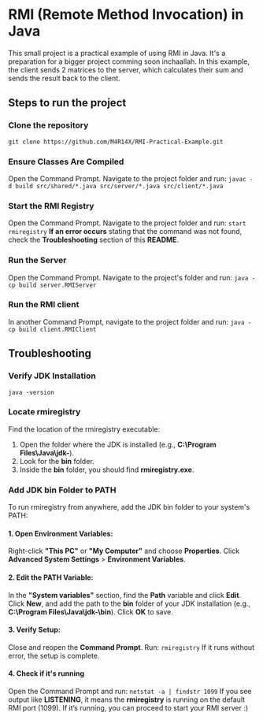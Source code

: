 # RMI (Remote Method Invocation) in Java
This small project is a practical example of using RMI in Java. It's a preparation for a bigger project comming soon inchaallah.
In this example, the client sends 2 matrices to the server, which calculates their sum and sends the result back to the client.

## Steps to run the project

### Clone the repository
`git clone https://github.com/M4R14X/RMI-Practical-Example.git`

### Ensure Classes Are Compiled
Open the Command Prompt.
Navigate to the project folder and run:
`javac -d build src/shared/*.java src/server/*.java src/client/*.java`

### Start the RMI Registry
Open the Command Prompt.
Navigate to the project folder and run:
`start rmiregistry`
**If an error occurs** stating that the command was not found, check the **Troubleshooting** section of this **README**.

### Run the Server
Open the Command Prompt.
Navigate to the project's folder and run:
`java -cp build server.RMIServer`

### Run the RMI client
In another Command Prompt, navigate to the project folder and run:
`java -cp build client.RMIClient`

## Troubleshooting

### Verify JDK Installation
`java -version`

### Locate rmiregistry
Find the location of the rmiregistry executable:
1. Open the folder where the JDK is installed (e.g., **C:\Program Files\Java\jdk-<version>**).
2. Look for the **bin** folder.
3. Inside the **bin** folder, you should find **rmiregistry.exe**.

### Add JDK bin Folder to PATH
To run rmiregistry from anywhere, add the JDK bin folder to your system's PATH:

#### 1. Open Environment Variables:
Right-click **"This PC"** or **"My Computer"** and choose **Properties**.
Click **Advanced System Settings** > **Environment Variables**.

#### 2. Edit the PATH Variable:
In the **"System variables"** section, find the **Path** variable and click **Edit**.
Click **New**, and add the path to the **bin** folder of your JDK installation (e.g., **C:\Program Files\Java\jdk-<version>\bin**).
Click **OK** to save.

#### 3. Verify Setup:
Close and reopen the **Command Prompt**.
Run:
`rmiregistry`
If it runs without error, the setup is complete.

#### 4. Check if it's running
Open the Command Prompt and run:
`netstat -a | findstr 1099`
If you see output like **LISTENING**, it means the **rmiregistry** is running on the default RMI port (1099).
If it’s running, you can proceed to start your RMI server :)
